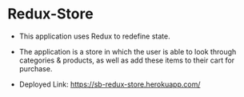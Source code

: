 # Redux-Store

* This application uses Redux to redefine state.

* The application is a store in which the user is able to look through categories & products, as well as add these items to their cart for purchase.

* Deployed Link: https://sb-redux-store.herokuapp.com/
